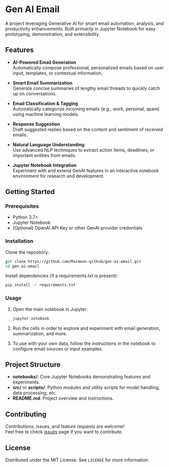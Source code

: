 # Gen AI Email

A project leveraging Generative AI for smart email automation, analysis, and productivity enhancements. Built primarily in Jupyter Notebook for easy prototyping, demonstration, and extensibility.

## Features

- **AI-Powered Email Generation**  
  Automatically compose professional, personalized emails based on user input, templates, or contextual information.

- **Smart Email Summarization**  
  Generate concise summaries of lengthy email threads to quickly catch up on conversations.

- **Email Classification & Tagging**  
  Automatically categorize incoming emails (e.g., work, personal, spam) using machine learning models.

- **Response Suggestion**  
  Draft suggested replies based on the content and sentiment of received emails.

- **Natural Language Understanding**  
  Use advanced NLP techniques to extract action items, deadlines, or important entities from emails.

- **Jupyter Notebook Integration**  
  Experiment with and extend GenAI features in an interactive notebook environment for research and development.

## Getting Started

### Prerequisites
- Python 3.7+
- Jupyter Notebook
- (Optional) OpenAI API Key or other GenAI provider credentials

### Installation

Clone the repository:
```bash
git clone https://github.com/Maimoon-github/gen-ai-email.git
cd gen-ai-email
```

Install dependencies (if a requirements.txt is present):
```bash
pip install -r requirements.txt
```

### Usage

1. Open the main notebook in Jupyter:
    ```bash
    jupyter notebook
    ```
2. Run the cells in order to explore and experiment with email generation, summarization, and more.

3. To use with your own data, follow the instructions in the notebook to configure email sources or input examples.

## Project Structure

- **notebooks/**: Core Jupyter Notebooks demonstrating features and experiments.
- **src/** or **scripts/**: Python modules and utility scripts for model handling, data processing, etc.
- **README.md**: Project overview and instructions.

## Contributing

Contributions, issues, and feature requests are welcome!  
Feel free to check [issues](https://github.com/Maimoon-github/gen-ai-email/issues) page if you want to contribute.

## License

Distributed under the MIT License. See `LICENSE` for more information.
